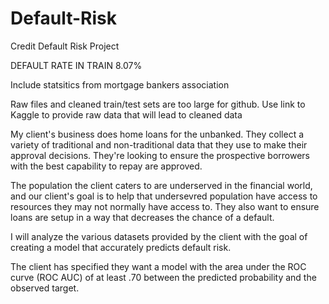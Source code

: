 # Default-Risk

Credit Default Risk Project

DEFAULT RATE IN TRAIN 8.07%

Include statsitics from mortgage bankers association

Raw files and cleaned train/test sets are too large for github. Use link to Kaggle to provide raw data that will lead to cleaned data

My client's business does home loans for the unbanked. They collect a variety of traditional and non-traditional data that they use to make their approval decisions. They're looking to ensure the prospective borrowers with the best capability to repay are approved.

The population the client caters to are underserved in the financial world, and our client's goal is to help that undersevred population have access to resources they may not normally have access to. They also want to ensure loans are setup in a way that decreases the chance of a default.

I will analyze the various datasets provided by the client with the goal of creating a model that accurately predicts default risk.

The client has specified they want a model with the area under the ROC curve (ROC AUC) of at least .70 between the predicted probability and the observed target.
